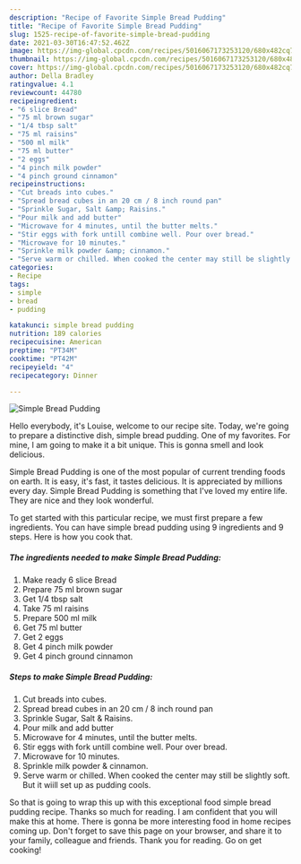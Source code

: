 ```yaml
---
description: "Recipe of Favorite Simple Bread Pudding"
title: "Recipe of Favorite Simple Bread Pudding"
slug: 1525-recipe-of-favorite-simple-bread-pudding
date: 2021-03-30T16:47:52.462Z
image: https://img-global.cpcdn.com/recipes/5016067173253120/680x482cq70/simple-bread-pudding-recipe-main-photo.jpg
thumbnail: https://img-global.cpcdn.com/recipes/5016067173253120/680x482cq70/simple-bread-pudding-recipe-main-photo.jpg
cover: https://img-global.cpcdn.com/recipes/5016067173253120/680x482cq70/simple-bread-pudding-recipe-main-photo.jpg
author: Della Bradley
ratingvalue: 4.1
reviewcount: 44780
recipeingredient:
- "6 slice Bread"
- "75 ml brown sugar"
- "1/4 tbsp salt"
- "75 ml raisins"
- "500 ml milk"
- "75 ml butter"
- "2 eggs"
- "4 pinch milk powder"
- "4 pinch ground cinnamon"
recipeinstructions:
- "Cut breads into cubes."
- "Spread bread cubes in an 20 cm / 8 inch round pan"
- "Sprinkle Sugar, Salt &amp; Raisins."
- "Pour milk and add butter"
- "Microwave for 4 minutes, until the butter melts."
- "Stir eggs with fork untill combine well. Pour over bread."
- "Microwave for 10 minutes."
- "Sprinkle milk powder &amp; cinnamon."
- "Serve warm or chilled. When cooked the center may still be slightly soft. But it wiill set up as pudding cools."
categories:
- Recipe
tags:
- simple
- bread
- pudding

katakunci: simple bread pudding 
nutrition: 189 calories
recipecuisine: American
preptime: "PT34M"
cooktime: "PT42M"
recipeyield: "4"
recipecategory: Dinner

---
```



![Simple Bread Pudding](https://img-global.cpcdn.com/recipes/5016067173253120/680x482cq70/simple-bread-pudding-recipe-main-photo.jpg)

Hello everybody, it's Louise, welcome to our recipe site. Today, we're going to prepare a distinctive dish, simple bread pudding. One of my favorites. For mine, I am going to make it a bit unique. This is gonna smell and look delicious.

Simple Bread Pudding is one of the most popular of current trending foods on earth. It is easy, it's fast, it tastes delicious. It is appreciated by millions every day. Simple Bread Pudding is something that I've loved my entire life. They are nice and they look wonderful.




To get started with this particular recipe, we must first prepare a few ingredients. You can have simple bread pudding using 9 ingredients and 9 steps. Here is how you cook that.

<!--inarticleads1-->

##### The ingredients needed to make Simple Bread Pudding:

1. Make ready 6 slice Bread
1. Prepare 75 ml brown sugar
1. Get 1/4 tbsp salt
1. Take 75 ml raisins
1. Prepare 500 ml milk
1. Get 75 ml butter
1. Get 2 eggs
1. Get 4 pinch milk powder
1. Get 4 pinch ground cinnamon




<!--inarticleads2-->

##### Steps to make Simple Bread Pudding:

1. Cut breads into cubes.
1. Spread bread cubes in an 20 cm / 8 inch round pan
1. Sprinkle Sugar, Salt &amp; Raisins.
1. Pour milk and add butter
1. Microwave for 4 minutes, until the butter melts.
1. Stir eggs with fork untill combine well. Pour over bread.
1. Microwave for 10 minutes.
1. Sprinkle milk powder &amp; cinnamon.
1. Serve warm or chilled. When cooked the center may still be slightly soft. But it wiill set up as pudding cools.




So that is going to wrap this up with this exceptional food simple bread pudding recipe. Thanks so much for reading. I am confident that you will make this at home. There is gonna be more interesting food in home recipes coming up. Don't forget to save this page on your browser, and share it to your family, colleague and friends. Thank you for reading. Go on get cooking!
